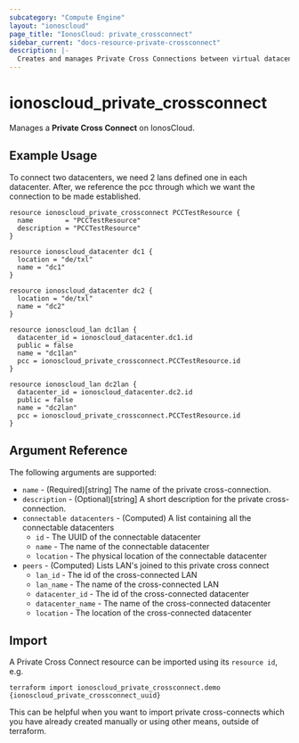 ```yaml
---
subcategory: "Compute Engine"
layout: "ionoscloud"
page_title: "IonosCloud: private_crossconnect"
sidebar_current: "docs-resource-private-crossconnect"
description: |-
  Creates and manages Private Cross Connections between virtual datacenters.
---
```


# ionoscloud_private_crossconnect

Manages a **Private Cross Connect** on IonosCloud.

## Example Usage

To connect two datacenters, we need 2 lans defined one in each datacenter. After, we reference the pcc through which we want the connection to be made established.

```hcl
resource ionoscloud_private_crossconnect PCCTestResource {
  name        = "PCCTestResource"
  description = "PCCTestResource"
}

resource ionoscloud_datacenter dc1 {
  location = "de/txl"
  name = "dc1"
}

resource ionoscloud_datacenter dc2 {
  location = "de/txl"
  name = "dc2"
}

resource ionoscloud_lan dc1lan {
  datacenter_id = ionoscloud_datacenter.dc1.id
  public = false
  name = "dc1lan"
  pcc = ionoscloud_private_crossconnect.PCCTestResource.id
}

resource ionoscloud_lan dc2lan {
  datacenter_id = ionoscloud_datacenter.dc2.id
  public = false
  name = "dc2lan"
  pcc = ionoscloud_private_crossconnect.PCCTestResource.id
}
```

## Argument Reference

The following arguments are supported:

- `name` - (Required)[string] The name of the private cross-connection.
- `description` - (Optional)[string] A short description for the private cross-connection.
- `connectable datacenters` - (Computed) A list containing all the connectable datacenters
  - `id` - The UUID of the connectable datacenter
  - `name` - The name of the connectable datacenter
  - `location` - The physical location of the connectable datacenter
- `peers` - (Computed) Lists LAN's joined to this private cross connect
  - `lan_id` - The id of the cross-connected LAN
  - `lan_name` - The name of the cross-connected LAN
  - `datacenter_id` - The id of the cross-connected datacenter
  - `datacenter_name` - The name of the cross-connected datacenter
  - `location` - The location of the cross-connected datacenter
  
## Import

A Private Cross Connect resource can be imported using its `resource id`, e.g.

```shell
terraform import ionoscloud_private_crossconnect.demo {ionoscloud_private_crossconnect_uuid}
```

This can be helpful when you want to import private cross-connects which you have already created manually or using other means, outside of terraform.
